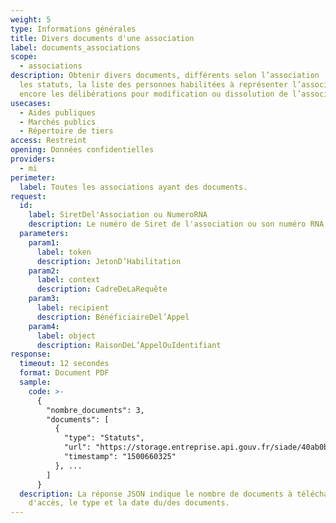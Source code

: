 ```yaml
---
weight: 5
type: Informations générales
title: Divers documents d'une association
label: documents_associations
scope:
  - associations
description: Obtenir divers documents, différents selon l’association ; tels que
  les statuts, la liste des personnes habilitées à représenter l’association ou
  encore les délibérations pour modification ou dissolution de l’association.
usecases:
  - Aides publiques
  - Marchés publics
  - Répertoire de tiers
access: Restreint
opening: Données confidentielles
providers:
  - mi
perimeter:
  label: Toutes les associations ayant des documents.
request:
  id:
    label: SiretDel'Association ou NumeroRNA
    description: Le numéro de Siret de l'association ou son numéro RNA
  parameters:
    param1:
      label: token
      description: JetonD’Habilitation
    param2:
      label: context
      description: CadreDeLaRequête
    param3:
      label: recipient
      description: BénéficiaireDel’Appel
    param4:
      label: object
      description: RaisonDeL’AppelOuIdentifiant
response:
  timeout: 12 secondes
  format: Document PDF
  sample:
    code: >-
      {
        "nombre_documents": 3,
        "documents": [
          {
            "type": "Statuts",
            "url": "https://storage.entreprise.api.gouv.fr/siade/40ab0b07d434d0417e8997ce7c5afbef/attestation_document_association.pdf",
            "timestamp": "1500660325"
          }, ...
        ]
      }
  description: La réponse JSON indique le nombre de documents à télécharger, l'URL
    d'accès, le type et la date du/des documents.
---
```

